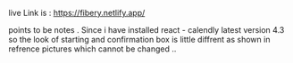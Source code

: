 live Link is : https://fibery.netlify.app/

points to be notes . 
Since i have installed react - calendly latest version 4.3 so the look of starting and confirmation box is little diffrent as shown in refrence pictures which cannot be changed .. 
